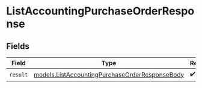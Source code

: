 # ListAccountingPurchaseOrderResponse


## Fields

| Field                                                                                                  | Type                                                                                                   | Required                                                                                               | Description                                                                                            |
| ------------------------------------------------------------------------------------------------------ | ------------------------------------------------------------------------------------------------------ | ------------------------------------------------------------------------------------------------------ | ------------------------------------------------------------------------------------------------------ |
| `result`                                                                                               | [models.ListAccountingPurchaseOrderResponseBody](../models/listaccountingpurchaseorderresponsebody.md) | :heavy_check_mark:                                                                                     | N/A                                                                                                    |